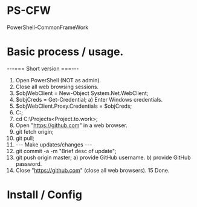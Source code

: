 # PS-CFW
PowerShell-CommonFrameWork

# Basic process / usage.
---=== Short version ===---<BR>
 1) Open PowerShell (NOT as admin).<BR>
 2) Close all web browsing sessions.
 3) $objWebClient = New-Object System.Net.WebClient;
 4) $objCreds = Get-Credential;
  a) Enter Windows credentials.
 5) $objWebClient.Proxy.Credentials = $objCreds;
 6) C:;
 7) cd C:\Projects\<Project.to.work>;
 8) Open "https://github.com" in a web browser.
 9) git fetch origin;
10) git pull;
11) --- Make updates/changes ---
12) git commit -a -m "Brief desc of update";
13) git push origin master;
  a) provide GitHub username.
  b) provide GitHub password.
14) Close "https://github.com" (close all web browsers).
15 Done.

# Install / Config
